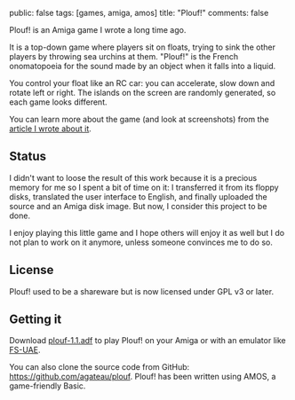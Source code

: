 public: false
tags: [games, amiga, amos]
title: "Plouf!"
comments: false

Plouf! is an Amiga game I wrote a long time ago.

It is a top-down game where players sit on floats, trying to sink the other
players by throwing sea urchins at them. "Plouf!" is the French onomatopoeia
for the sound made by an object when it falls into a liquid.

You control your float like an RC car: you can accelerate, slow down and rotate
left or right. The islands on the screen are randomly generated, so each game
looks different.

You can learn more about the game (and look at screenshots) from the [article
I wrote about it][article].

## Status

I didn't want to loose the result of this work because it is a precious memory
for me so I spent a bit of time on it: I transferred it from its floppy disks,
translated the user interface to English, and finally uploaded the source
and an Amiga disk image. But now, I consider this project to be done.

I enjoy playing this little game and I hope others will enjoy it as well but I
do not plan to work on it anymore, unless someone convinces me to do so.

## License

Plouf! used to be a shareware but is now licensed under GPL v3 or later.

## Getting it

Download [plouf-1.1.adf][adf] to play Plouf! on your Amiga or with an emulator
like [FS-UAE][].

You can also clone the source code from GitHub:
<https://github.com/agateau/plouf>.  Plouf! has been written using AMOS, a
game-friendly Basic.

[adf]: /projects/plouf/plouf-1.1.adf
[FS-UAE]: http://fengestad.no/fs-uae/
[article]: /2013/plouf/

